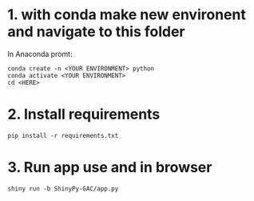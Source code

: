 # 1. with conda make new environent and navigate to this folder
In Anaconda promt:
```
conda create -n <YOUR ENVIRONMENT> python
conda activate <YOUR ENVIRONMENT>
cd <HERE>
```

# 2. Install requirements
```
pip install -r requirements.txt
```

# 3. Run app use and in browser
```
shiny run -b ShinyPy-GAC/app.py
```